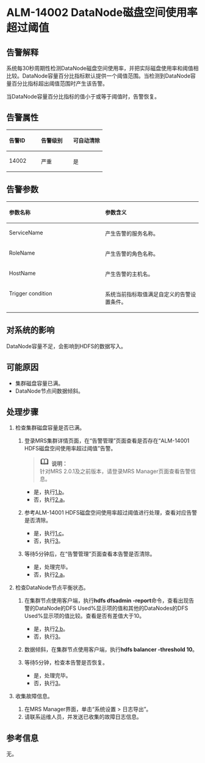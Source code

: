 # ALM-14002 DataNode磁盘空间使用率超过阈值<a name="ZH-CN_TOPIC_0191883092"></a>

## 告警解释<a name="zh-cn_topic_0191813920_section20869327"></a>

系统每30秒周期性检测DataNode磁盘空间使用率，并把实际磁盘使用率和阈值相比较。DataNode容量百分比指标默认提供一个阈值范围。当检测到DataNode容量百分比指标超出阈值范围时产生该告警。

当DataNode容量百分比指标的值小于或等于阈值时，告警恢复。

## 告警属性<a name="zh-cn_topic_0191813920_section53606218"></a>

<a name="zh-cn_topic_0191813920_table11766267"></a>
<table><thead align="left"><tr id="zh-cn_topic_0191813920_row7304143"><th class="cellrowborder" valign="top" width="33.33333333333333%" id="mcps1.1.4.1.1"><p id="zh-cn_topic_0191813920_p54764719"><a name="zh-cn_topic_0191813920_p54764719"></a><a name="zh-cn_topic_0191813920_p54764719"></a>告警ID</p>
</th>
<th class="cellrowborder" valign="top" width="33.33333333333333%" id="mcps1.1.4.1.2"><p id="zh-cn_topic_0191813920_p6757235"><a name="zh-cn_topic_0191813920_p6757235"></a><a name="zh-cn_topic_0191813920_p6757235"></a>告警级别</p>
</th>
<th class="cellrowborder" valign="top" width="33.33333333333333%" id="mcps1.1.4.1.3"><p id="zh-cn_topic_0191813920_p10465156"><a name="zh-cn_topic_0191813920_p10465156"></a><a name="zh-cn_topic_0191813920_p10465156"></a>可自动清除</p>
</th>
</tr>
</thead>
<tbody><tr id="zh-cn_topic_0191813920_row42371273"><td class="cellrowborder" valign="top" width="33.33333333333333%" headers="mcps1.1.4.1.1 "><p id="zh-cn_topic_0191813920_p9521066"><a name="zh-cn_topic_0191813920_p9521066"></a><a name="zh-cn_topic_0191813920_p9521066"></a>14002</p>
</td>
<td class="cellrowborder" valign="top" width="33.33333333333333%" headers="mcps1.1.4.1.2 "><p id="zh-cn_topic_0191813920_p33008913"><a name="zh-cn_topic_0191813920_p33008913"></a><a name="zh-cn_topic_0191813920_p33008913"></a>严重</p>
</td>
<td class="cellrowborder" valign="top" width="33.33333333333333%" headers="mcps1.1.4.1.3 "><p id="zh-cn_topic_0191813920_p56476259"><a name="zh-cn_topic_0191813920_p56476259"></a><a name="zh-cn_topic_0191813920_p56476259"></a>是</p>
</td>
</tr>
</tbody>
</table>

## 告警参数<a name="zh-cn_topic_0191813920_section12693918"></a>

<a name="zh-cn_topic_0191813920_table11174282"></a>
<table><thead align="left"><tr id="zh-cn_topic_0191813920_row15876907"><th class="cellrowborder" valign="top" width="50%" id="mcps1.1.3.1.1"><p id="zh-cn_topic_0191813920_p10961125"><a name="zh-cn_topic_0191813920_p10961125"></a><a name="zh-cn_topic_0191813920_p10961125"></a>参数名称</p>
</th>
<th class="cellrowborder" valign="top" width="50%" id="mcps1.1.3.1.2"><p id="zh-cn_topic_0191813920_p15435960"><a name="zh-cn_topic_0191813920_p15435960"></a><a name="zh-cn_topic_0191813920_p15435960"></a>参数含义</p>
</th>
</tr>
</thead>
<tbody><tr id="zh-cn_topic_0191813920_row42353227"><td class="cellrowborder" valign="top" width="50%" headers="mcps1.1.3.1.1 "><p id="zh-cn_topic_0191813920_p8059334"><a name="zh-cn_topic_0191813920_p8059334"></a><a name="zh-cn_topic_0191813920_p8059334"></a>ServiceName</p>
</td>
<td class="cellrowborder" valign="top" width="50%" headers="mcps1.1.3.1.2 "><p id="zh-cn_topic_0191813920_p48826322"><a name="zh-cn_topic_0191813920_p48826322"></a><a name="zh-cn_topic_0191813920_p48826322"></a>产生告警的服务名称。</p>
</td>
</tr>
<tr id="zh-cn_topic_0191813920_row36783718"><td class="cellrowborder" valign="top" width="50%" headers="mcps1.1.3.1.1 "><p id="zh-cn_topic_0191813920_p26691149"><a name="zh-cn_topic_0191813920_p26691149"></a><a name="zh-cn_topic_0191813920_p26691149"></a>RoleName</p>
</td>
<td class="cellrowborder" valign="top" width="50%" headers="mcps1.1.3.1.2 "><p id="zh-cn_topic_0191813920_p14499481"><a name="zh-cn_topic_0191813920_p14499481"></a><a name="zh-cn_topic_0191813920_p14499481"></a>产生告警的角色名称。</p>
</td>
</tr>
<tr id="zh-cn_topic_0191813920_row63386473"><td class="cellrowborder" valign="top" width="50%" headers="mcps1.1.3.1.1 "><p id="zh-cn_topic_0191813920_p34030663"><a name="zh-cn_topic_0191813920_p34030663"></a><a name="zh-cn_topic_0191813920_p34030663"></a>HostName</p>
</td>
<td class="cellrowborder" valign="top" width="50%" headers="mcps1.1.3.1.2 "><p id="zh-cn_topic_0191813920_p5020285"><a name="zh-cn_topic_0191813920_p5020285"></a><a name="zh-cn_topic_0191813920_p5020285"></a>产生告警的主机名。</p>
</td>
</tr>
<tr id="zh-cn_topic_0191813920_row45182569"><td class="cellrowborder" valign="top" width="50%" headers="mcps1.1.3.1.1 "><p id="zh-cn_topic_0191813920_p35909463"><a name="zh-cn_topic_0191813920_p35909463"></a><a name="zh-cn_topic_0191813920_p35909463"></a>Trigger condition</p>
</td>
<td class="cellrowborder" valign="top" width="50%" headers="mcps1.1.3.1.2 "><p id="zh-cn_topic_0191813920_p22985394"><a name="zh-cn_topic_0191813920_p22985394"></a><a name="zh-cn_topic_0191813920_p22985394"></a>系统当前指标取值满足自定义的告警设置条件。</p>
</td>
</tr>
</tbody>
</table>

## 对系统的影响<a name="zh-cn_topic_0191813920_section47136405"></a>

DataNode容量不足，会影响到HDFS的数据写入。

## 可能原因<a name="zh-cn_topic_0191813920_section21574462"></a>

-   集群磁盘容量已满。
-   DataNode节点间数据倾斜。

## 处理步骤<a name="zh-cn_topic_0191813920_section59952436"></a>

1.  检查集群磁盘容量是否已满。
    1.  登录MRS集群详情页面，在“告警管理”页面查看是否存在“ALM-14001 HDFS磁盘空间使用率超过阈值”告警。

        >![](public_sys-resources/icon-note.gif) **说明：**   
        >针对MRS 2.0.1及之前版本，请登录MRS Manager页面查看告警信息。  

        -   是，执行[1.b](#zh-cn_topic_0191813920_yt2)。
        -   否，执行[2.a](#zh-cn_topic_0191813920_li64268160)。

    2.  <a name="zh-cn_topic_0191813920_yt2"></a>参考ALM-14001 HDFS磁盘空间使用率超过阈值进行处理，查看对应告警是否清除。
        -   是，执行[1.c](#zh-cn_topic_0191813920_yt3)。
        -   否，执行[3](#zh-cn_topic_0191813920_li572522141314)。

    3.  <a name="zh-cn_topic_0191813920_yt3"></a>等待5分钟后，在“告警管理”页面查看本告警是否清除。
        -   是，处理完毕。
        -   否，执行[2.a](#zh-cn_topic_0191813920_li64268160)。

2.  检查DataNode节点平衡状态。
    1.  <a name="zh-cn_topic_0191813920_li64268160"></a>在集群节点使用客户端，执行**hdfs dfsadmin -report**命令，查看出现告警的DataNode的DFS Used%显示项的值和其他的DataNodes的DFS Used%显示项的值比较。查看是否有差值大于10。
        -   是，执行[2.b](#zh-cn_topic_0191813920_step17)。
        -   否，执行[3](#zh-cn_topic_0191813920_li572522141314)。

    2.  <a name="zh-cn_topic_0191813920_step17"></a>数据倾斜，在集群节点使用客户端，执行**hdfs balancer -threshold 10**。
    3.  等待5分钟，检查本告警是否恢复。
        -   是，处理完毕。
        -   否，执行[3](#zh-cn_topic_0191813920_li572522141314)。

3.  <a name="zh-cn_topic_0191813920_li572522141314"></a>收集故障信息。
    1.  在MRS Manager界面，单击“系统设置 \> 日志导出”。
    2.  请联系运维人员，并发送已收集的故障日志信息。


## 参考信息<a name="zh-cn_topic_0191813920_section2701015"></a>

无。

